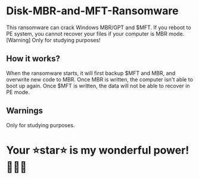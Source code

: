 # Disk-MBR-and-MFT-Ransomware
This ransomware can crack Windows MBR/GPT and $MFT. If you reboot to PE system, you cannot recover your files if your computer is MBR mode. [Warning] Only for studying purposes!
## How it works?
When the ransomware starts, it will first backup $MFT and MBR, and overwrite new code to MBR. Once MBR is written, the computer isn't able to boot up again. Once $MFT is written, the data will not be able to recover in PE mode.
## Warnings
Only for studying purposes.

# Your ⭐star⭐ is my wonderful power!🚀🚀🚀

